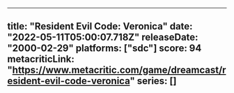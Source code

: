 
---
title: "Resident Evil Code: Veronica"
date: "2022-05-11T05:00:07.718Z"
releaseDate: "2000-02-29"
platforms: ["sdc"]
score: 94
metacriticLink: "https://www.metacritic.com/game/dreamcast/resident-evil-code-veronica"
series: []
---
